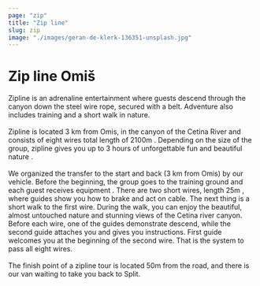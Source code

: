 ```yaml
---
page: "zip"
title: "Zip line"
slug: zip
image: "./images/geran-de-klerk-136351-unsplash.jpg"
---
```


# Zip line Omiš

Zipline is an adrenaline entertainment where guests descend through the canyon down the steel wire rope, secured with a belt. Adventure also includes training and a short walk in nature.
<br /> <br /> 
Zipline is located 3 km from Omis, in the canyon of the Cetina River and consists of eight wires total length of 2100m . Depending on the size of the group, zipline gives you up to 3 hours of unforgettable fun and beautiful nature .
<br /> <br /> 
We organized the transfer to the start and back (3 km from Omis) by our vehicle. Before the beginning, the group goes to the training ground and each guest receives equipment . There are two short wires, length 25m , where guides show you how to brake and act on cable. The next thing is a short walk to the first wire. During the walk, you can enjoy the beautiful, almost untouched nature and stunning views of the Cetina river canyon. Before each wire, one of the guides demonstrate descend, while the second guide attaches you and gives you instructions. First guide welcomes you at the beginning of the second wire. That is the system to pass all eight wires.
<br /> <br /> 
The finish point of a zipline tour is located 50m from the road, and there is our van waiting to take you back to Split.
